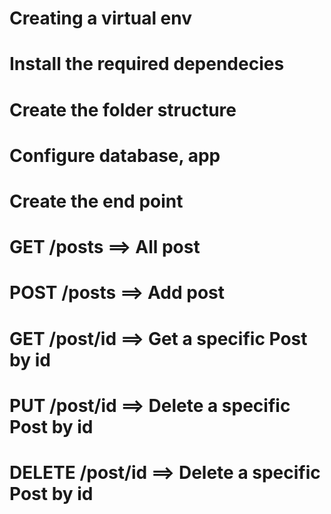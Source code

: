 # Creating a virtual env

# Install the required dependecies

# Create the folder structure

# Configure database, app

# Create the end point

# GET /posts ==> All post

# POST /posts ==> Add post

# GET /post/id ==> Get a specific Post by id

# PUT /post/id ==> Delete a specific Post by id

# DELETE /post/id ==> Delete a specific Post by id
